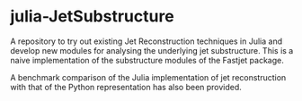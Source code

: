 # julia-JetSubstructure

A repository to try out existing Jet Reconstruction techniques in Julia and develop new modules for analysing the underlying jet substructure. This is a naive implementation of the substructure modules of the Fastjet package.

A benchmark comparison of the Julia implementation of jet reconstruction with that of the Python representation has also been provided.
